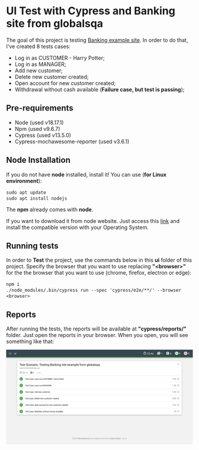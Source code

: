 # **UI Test with Cypress and Banking site from globalsqa**

The goal of this project is testing <a href="https://www.globalsqa.com/angularJs-protractor/BankingProject/#/login">Banking example site</a>. In order to do that, I've created 8 tests cases:

*   Log in as CUSTOMER - Harry Potter;
*   Log in as MANAGER;
*   Add new customer;
*   Delete new customer created;
*   Open account for new customer created;
*   Withdrawal without cash available (**Failure case, but test is passing**);

## **Pre-requirements**

*   Node (used v18.17.1)
*   Npm (used v9.6.7)
*   Cypress (used v13.5.0)
*   Cypress-mochawesome-reporter (used v3.6.1)

## **Node Installation**
If you do not have **node** installed, install it! You can use (**for Linux environment**):

```shell
sudo apt update
sudo apt install nodejs
```
The **npm** already comes with **node**.

If you want to download it from node website. Just access this <a href="https://nodejs.org/en/download/current">link</a> and install the compatible version with your Operating System.

## **Running tests**

In order to **Test** the project, use the commands below in this **ui** folder of this project. Specify the browser that you want to use replacing **"\<browser\>"** for the the browser that you want to use (chrome, firefox, electron or edge):

```shell
npm i
./node_modules/.bin/cypress run --spec 'cypress/e2e/**/' --browser <browser>
```

## **Reports**
After running the tests, the reports will be available at **"cypress/reports/"** folder. Just open the reports in your browser. When you open, you will see something like that:

![Report](assets/reports.png)

